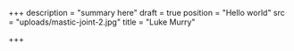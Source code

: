 +++
description = "summary here"
draft = true
position = "Hello world"
src = "uploads/mastic-joint-2.jpg"
title = "Luke Murry"

+++
